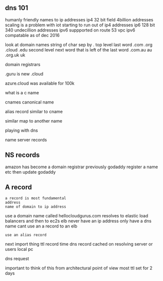 dns 101
------------------------------
humanly friendly names to ip addresses 
ip4 32 bit field 4billion addresses scaling is a problem
    with iot 
    starting to run out of ip4 addresses 
ip6 128 bit 340 undecillion addresses
    ipv6 suppported on route 53
    vpc ipv6 compatable
        as of dec 2016

look at domain names
string of char sep by . 
top level last word 
    .com 
    .org
    .cloud
    .edu
    second level next word that is left of the last word 
    .com.au au
    .org.uk uk

domain registrars
        
.guru
is new 
.cloud 

azure.cloud was available for 100k

what is a c name 

cnames
canonical name 

alias record 
similar to cname 

similar 
    map to another name 

playing with dns 

name server records

NS records
-----

amazon has become a domain registrar 
    previously godaddy register a name etc
    then update godaddy
    

A record
-----
    a record is most fundamental  
    address 
    name of domain to ip address

use a domain name called hellocloudgurus.com
    resolves to elastic load balancers and then to ec2s
    elb never have an ip address 
    only have a dns name 
    cant use an a record to an elb

    use an alias record 

next import thing 
    ttl record 
    time dns record cached on resolving server or users local pc

dns request 

important to think of this from architectural point of view 
    most ttl set for 2 days  
    


